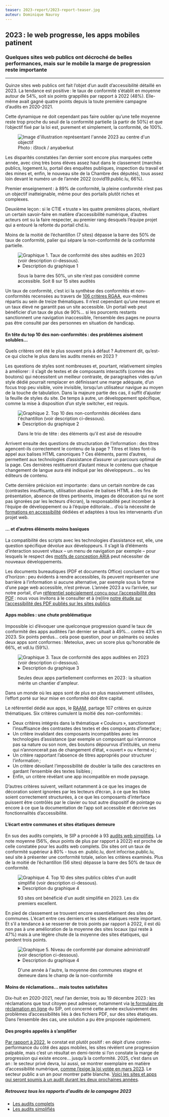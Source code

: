 ```yaml
---
teaser: 2023-report/2023-report-teaser.jpg
auteur: Dominique Nauroy
---
```

<script src="../../../../content/news/2024-01-22-rapport2023.js"></script>
<h2>2023&#8239;: le web progresse, les apps mobiles patinent</h2>
<h3>Quelques sites web publics ont décroché de belles performances, mais sur le mobile la marge de progression reste importante</h3>
<hr>
<div class="intro">
    <p>Quinze sites web publics ont fait l’objet d’un audit d’accessibilité détaillé en 2023. La tendance est positive&#8239;: le taux de conformité s’établit en moyenne autour de 54%, soit six points grappillés par rapport à 2022 (48%). Elle-même avait gagné quatre points depuis la toute première campagne d’audits en 2020-2021.</p>
</div>
<p>Cette dynamique ne doit cependant pas faire oublier qu’une telle moyenne reste trop proche du seuil de la conformité partielle (à partir de 50%) et que l’objectif fixé par la loi est, purement et simplement, la conformité, de 100%.</p>
<figure role="group" aria-label="Photo: iStock / burcu demir" class="pic">
    <img src="../../../../content/news/img/2023-report/2023-report.jpg" alt="Image d'illustration représentant l'année 2023 au centre d'un objectif">
    <figcaption>Photo&#8239;: iStock / anyaberkut</figcaption>
</figure>
<p>Les disparités constatées l’an dernier sont encore plus marquées cette année, avec cinq très bons élèves assez haut dans le classement (marchés publics, logement.lu, portail des enquêtes publiques, inspection du travail et des mines et, enfin, le nouveau site de la Chambre des députés), tous assez loin devant le numéro un de l’année 2022 (covid19.public.lu, 66%).</p>
<p>Premier enseignement&#8239;: à 89% de conformité, la pleine conformité n’est pas un objectif inatteignable, même pour des portails plutôt riches et complexes.</p>
<p>Deuxième leçon&#8239;: si le CTIE «&#8239;truste&#8239;» les quatre premières places, révélant un certain savoir-faire en matière d’accessibilité numérique, d’autres acteurs ont su la faire respecter, au premier rang desquels l’équipe projet qui a entouré la refonte du portail chd.lu.</p>
<p>Moins de la moitié de l’échantillon (7 sites) dépasse la barre des 50% de taux de conformité, palier qui sépare la non-conformité de la conformité partielle.</p>
<figure class="chart">
    <div id="full_compliance">
        <img src="../../../../content/news/img/2023-report/2023_full_compliance.svg" alt="Graphique 1. Taux de conformité des sites audités en 2023 (voir description ci-dessous).">
    </div>
    <details>
        <summary>Description du graphique 1</summary>
        <p>Ce diagramme en barre présente quinze sites publics cibles d’audits complets en 2023 par ordre décroissant de conformité aux critères RGAA, du site marches.public.lu (89%) au site liser.lu (27%).</p>
    </details>
    <p>Sous la barre des 50%, un site n’est pas considéré comme accessible. Soit 8 sur 15 sites audités</p>
</figure>
<p>Un taux de conformité, c’est ici la synthèse des conformités et non-conformités recensées au travers de <a href="https://accessibilite.public.lu/fr/rgaa4.1.2/criteres.html">106 critères RGAA</a>, eux-mêmes répartis au sein de treize thématiques. Il n’est cependant qu’une mesure et un taux élevé ne garantit pas un site accessible. Un portail web peut bénéficier d’un taux de plus de 90%... si les pourcents restants sanctionnent une navigation inaccessible, l’ensemble des pages ne pourra pas être consulté par des personnes en situation de handicap.</p>
<h4>En tête du top 10 des non-conformités&#8239;: des problèmes aisément solubles...</h4>
<p>Quels critères ont été le plus souvent pris à défaut ? Autrement dit, qu’est-ce qui cloche le plus dans les audits menés en 2023 ?</p>
<p>Les questions de styles sont nombreuses et, pourtant, relativement simples à améliorer&#8239;: il s’agit de textes et de composants interactifs (comme des boutons) qui nécessitent un meilleur contraste, de paragraphes vides qu’un style dédié pourrait remplacer en définissant une marge adéquate, d’un focus trop peu visible, voire invisible, lorsqu’un utilisateur navigue au moyen de la touche de tabulation. Dans la majeure partie des cas, il suffit d’ajuster la feuille de styles du site. De temps à autre, un développement spécifique, comme la mise à disposition d’un <span lang="en">style switcher</span>, est requis.</p>
<figure class="chart">
    <div id="full_themes">
        <img src="../../../../content/news/img/2023-report/2023_full_themes.svg" alt="Graphique 2. Top 10 des non-conformités décelées dans l'échantillon (voir description ci-dessous).">
    </div>
    <details>
        <summary>Description du graphique 2</summary>
        <p>Ce diagramme en barre présente, parmi les 106 critères du RGAA, les dix les plus souvent cités dans les audits, réalisés sur quinze sites publics en 2023.</p>
    </details>
    <p>Dans le trio de tête&#8239;: des éléments qu'il est aisé de résoudre</p>
</figure>
<p>Arrivent ensuite des questions de structuration de l’information&#8239;: des titres agencent-ils correctement le contenu de la page ? Titres et listes font-ils appel aux balises HTML canoniques ? Ces éléments, parmi d’autres, permettent aux technologies d’assistance d’assurer un parcours optimal de la page. Ces dernières restitueront d’autant mieux le contenu que chaque changement de langue aura été indiqué par les développeurs... ou les éditeurs de contenu.</p>
<p>Cette dernière précision est importante&#8239;: dans un certain nombre de cas (contrastes insuffisants, utilisation abusive de balises HTML à des fins de présentation, absence de titres pertinents, images de décoration qui ne sont pas ignorées par les lecteurs d’écran), la responsabilité peut incomber à l’équipe de développement ou à l’équipe éditoriale... d’où la nécessité de <a href="https://fonction-publique.public.lu/fr/formation-developpement/catalogue-formations/secteur-etatique/04organisat/04-6-egalch/et_04-6-3-27.html">formations en accessibilité</a> dédiées et adaptées à tous les intervenants d’un projet web.</p>
<h4>... et d’autres éléments moins basiques</h4>
<p>La compatibilité des scripts avec les technologies d’assistance est, elle, une question spécifique dévolue aux développeurs. Il s’agit là d’éléments d’interaction souvent vitaux – un menu de navigation par exemple – pour lesquels le respect des <a href="https://www.w3.org/WAI/ARIA/apg/patterns/">motifs de conception ARIA</a> peut nécessiter de nouveaux développements.</p>
<p>Les documents bureautiques (PDF et documents Office) concluent ce tour d’horizon&#8239;: peu évidents à rendre accessibles, ils peuvent représenter une barrière à l’information si aucune alternative, par exemple sous la forme d’une page web accessible, n’est prévue. L’année 2023 a vu l’arrivée, sur notre portail, d’un <a href="https://accessibilite.public.lu/fr/rapdf1/referentiel-technique.html">référentiel spécialement conçu pour l’accessibilité des PDF</a>&#8239;: nous vous invitons à le consulter et à (re)lire <a href="https://accessibilite.public.lu/fr/news/2023-04-28-des-pdf-majoritairement-inaccessibles.html">notre étude sur l’accessibilité des PDF publiés sur les sites publics</a>.</p>
<h4>Apps mobiles&#8239;: une chute problématique</h4>
<p>Impossible ici d’évoquer une quelconque progression quand le taux de conformité des apps auditées l’an dernier se situait à 49%... contre 43% en 2023. Six points perdus... cela pose question, pour un palmarès où seules deux apps sont conformes&#8239;: Meteolux, avec un score plus qu’honorable de 66%, et vdl.lu (59%).</p>
<figure class="chart">
    <div id="full_app_compliance">
        <img src="../../../../content/news/img/2023-report/2023_full_app_compliance.svg" alt="Graphique 3. Taux de conformité des apps auditées en 2023 (voir description ci-dessous).">
    </div>
    <details>
        <summary>Description du graphique 3</summary>
        <p>Ce diagramme en barres présente six apps publiques cibles d'audits complets en 2023 par ordre décroissant de conformité aux critères RAAM, de l'app Meteolux sur Android (66%) à l'app LLO sur iOS (26%).</p>
    </details>
    <p>Seules deux apps partiellement conformes en 2023&#8239;: la situation mérite un chantier d'ampleur.</p>
</figure>
<p>Dans un monde où les apps sont de plus en plus massivement utilisées, l’effort porté sur leur mise en conformité doit être capital.</p>
<p>Le référentiel dédié aux apps, le <a href="https://accessibilite.public.lu/fr/raam1/referentiel-technique.html">RAAM</a>, partage 107 critères en quinze thématiques. Six critères cumulent la moitié des non-conformités&#8239;:</p>
<ul>
    <li>Deux critères intégrés dans la thématique «&#8239;Couleurs&#8239;», sanctionnant l’insuffisance des contrastes des textes et des composants d’interface&#8239;;</li>
    <li>Un critère invalidant des composants incompatibles avec les technologies d’assistance (par exemple un composant qui n’annonce pas sa nature ou son nom, des boutons dépourvus d’intitulés, un menu qui n’annoncerait pas de changement d’état, «&#8239;ouvert&#8239;» ou «&#8239;fermé&#8239;»)&#8239;;</li>
    <li>Un critère rapportant l’absence de titres appropriés pour structurer l’information&#8239;;</li>
    <li>Un critère dévoilant l’impossibilité de doubler la taille des caractères en gardant l’ensemble des textes lisibles&#8239;;</li>
    <li>Enfin, un critère révélant une app incompatible en mode paysage.</li>
</ul>
<p>D’autres critères suivent, veillant notamment à ce que les images de décoration soient ignorées par les lecteurs d’écran, à ce que les listes soient correctement structurées, à ce que les composants d’interface puissent être contrôlés par le clavier ou tout autre dispositif de pointage ou encore à ce que la documentation de l’app soit accessible et décrive ses fonctionnalités d’accessibilité.</p>
<h4>L’écart entre communes et sites étatiques demeure</h4>
<p>En sus des audits complets, le SIP a procédé à 93 <a href="https://accessibilite.public.lu/fr/monitoring/controle-simplifie.html">audits web simplifiés</a>. La note moyenne (56%, deux points de plus par rapport à 2022) est proche de celle constatée pour les audits web complets. Dix sites ont un taux de conformité supérieur à 80% - tous en .public.lu, dont infocrise.public.lu, seul site à présenter une conformité totale, selon les critères examinés. Plus de la moitié de l’échantillon (56 sites) dépasse la barre des 50% de taux de conformité.</p>
<figure class="chart">
    <div id="simple_compliance_top10">
        <img src="../../../../content/news/img/2023-report/2023_simple_compliance_top10.svg" alt="Graphique 4. Top 10 des sites publics cibles d'un audit simplifié (voir description ci-dessous).">
    </div>
    <details>
        <summary>Description du graphique 4</summary>
        <p>Ce diagramme en barre présente, par ordre décroissant, les taux de conformité des dix sites en tête de classement issus de l’échantillon de 93 sites analysés en 2023 dans le cadre de la campagne d’audits simplifiés, de infocrise.public.lu (100%) à justice.public.lu (81%).</p>
    </details>
    <p>93 sites ont bénéficié d'un audit simplifié en 2023. Les dix premiers excellent.</p>
</figure>
<p>En pied de classement se trouvent encore essentiellement des sites de communes. L’écart entre ces derniers et les sites étatiques reste important. Et s’il a tendance à se resserrer de trois points par rapport à 2022, il est dû non pas à une amélioration de la moyenne des sites locaux (qui reste à 47%) mais à une légère chute de la moyenne des sites étatiques, qui perdent trois points.</p>
<figure class="chart">
    <div id="simple_compliance">
        <img src="../../../../content/news/img/2023-report/2023_simple_compliance.svg" alt="Graphique 5. Niveau de conformité par domaine administratif (voir description ci-dessous).">
    </div>
    <details>
        <summary>Description du graphique 4</summary>
        <p>Ce diagramme en colonnes présente les niveaux moyens de conformité aux critères RGAA selon l'appartenance du site au domaine de l'État (64%), au niveau local (communes, syndicats communaux, etc.&#8239;: 47%) ou à un autre niveau (établissements publics et organismes assimilés&#8239;: 49%), parmi 93 sites publics cibles d'audits simplifiés en 2023.</p>
    </details>
    <p>D'une année à l'autre, la moyenne des communes stagne et demeure dans le champ de la non-conformité</p>
</figure>
<h4>Moins de réclamations... mais toutes satisfaites</h4>
<p>Dix-huit en 2020-2021, neuf l’an dernier, trois au 19 décembre 2023&#8239;: les réclamations que tout citoyen peut adresser, notamment via <a href="https://sip.gouvernement.lu/fr/support/reclamation-accessibilite.html">le formulaire de réclamation en ligne</a> du SIP, ont concerné cette année exclusivement des problèmes d’accessibilités liés à des fichiers PDF, sur des sites étatiques. Dans l’ensemble des cas, une solution a pu être proposée rapidement.</p>
<h4>Des progrès appelés à s’amplifier</h4>
<p><a href="https://accessibilite.public.lu/fr/news/2023-02-20-rapport2022.html">Par rapport à 2022</a>, le constat est plutôt positif&#8239;: en dépit d’une contre-performance du côté des apps mobiles, les sites révèlent une progression palpable, mais c’est un résultat en demi-teinte si l’on constate la marge de progression qui existe encore... jusqu’à la conformité. 2025, c’est dans un an&#8239;: le secteur privé devra, lui aussi, se montrer exemplaire en matière d’accessibilité numérique, <a href="https://accessibilite.public.lu/fr/news/2023-02-27-european_accessibility_act.html">comme l’exige la loi votée en mars 2023</a>. Le secteur public a un an pour montrer patte blanche. <a href="https://accessibilite.public.lu/fr/news/2023-12-19-2024-2025-samples.html">Voici les sites et apps qui seront soumis à un audit durant les deux prochaines années</a>.</p>
<aside class="more">
    <h5>Retrouvez tous les rapports d'audits de la campagne 2023</h5>
    <ul>
        <li><a href="https://data.public.lu/fr/datasets/audits-complets-de-laccessibilite-numerique-2023/">Les audits complets</a></li>
        <li><a href="https://data.public.lu/fr/datasets/audits-simplifies-de-laccessibilite-numerique-2023/">Les audits simplifiés</a></li>
    </ul>
</aside>